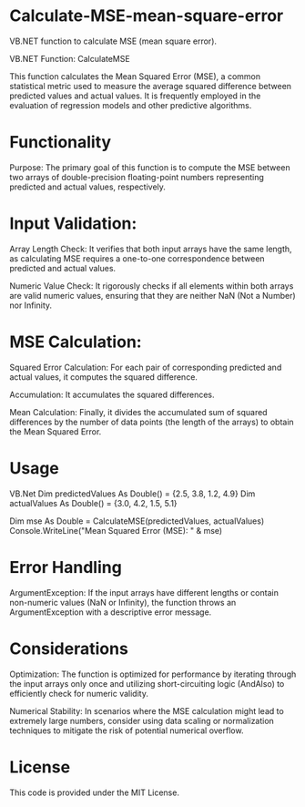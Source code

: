 # Calculate-MSE-mean-square-error
VB.NET function to calculate MSE (mean square error).

VB.NET Function: CalculateMSE

This function calculates the Mean Squared Error (MSE), a common statistical metric used to measure the average squared difference between predicted values and actual values. It is frequently employed in the evaluation of regression models and other predictive algorithms.

# Functionality
Purpose: The primary goal of this function is to compute the MSE between two arrays of double-precision floating-point numbers representing predicted and actual values, respectively.

# Input Validation:

Array Length Check: It verifies that both input arrays have the same length, as calculating MSE requires a one-to-one correspondence between predicted and actual values.

Numeric Value Check: It rigorously checks if all elements within both arrays are valid numeric values, ensuring that they are neither NaN (Not a Number) nor Infinity.


# MSE Calculation:

Squared Error Calculation: For each pair of corresponding predicted and actual values, it computes the squared difference.

Accumulation: It accumulates the squared differences.

Mean Calculation: Finally, it divides the accumulated sum of squared differences by the number of data points (the length of the arrays) to obtain the Mean Squared Error.


# Usage

VB.Net
Dim predictedValues As Double() = {2.5, 3.8, 1.2, 4.9}
Dim actualValues As Double() = {3.0, 4.2, 1.5, 5.1}

Dim mse As Double = CalculateMSE(predictedValues, actualValues)
Console.WriteLine("Mean Squared Error (MSE): " & mse) 

# Error Handling

ArgumentException: If the input arrays have different lengths or contain non-numeric values (NaN or Infinity), the function throws an ArgumentException with a descriptive error message.

# Considerations

Optimization: The function is optimized for performance by iterating through the input arrays only once and utilizing short-circuiting logic (AndAlso) to efficiently check for numeric validity.

Numerical Stability: In scenarios where the MSE calculation might lead to extremely large numbers, consider using data scaling or normalization techniques to mitigate the risk of potential numerical overflow.


# License

This code is provided under the MIT License.

